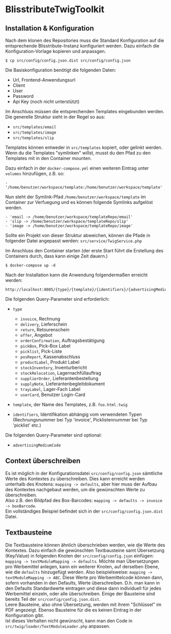 # BlisstributeTwigToolkit

## Installation & Konfiguration

Nach dem klonen des Repositories muss die Standard Konfiguration auf die entsprechende Blisstribute-Instanz konfiguriert werden.
Dazu einfach die Konfiguration-Vorlage kopieren und anpassgen.

    $ cp src/config/config.json.dist src/config/config.json

Die Basiskonfiguration benötigt die folgenden Daten:
- Url, Frontend-Anwendungsurl
- Client
- User
- Password
- Api Key (noch nicht unterstützt)

Im Anschluss müssen die entsprechenden Templates eingebunden werden. 
Die generelle Struktur sieht in der Regel so aus:

- `src/templates/email`
- `src/templates/image`
- `src/templates/slip`

Templates können entweder in `src/templates` kopiert, oder gelinkt werden. Wenn du die Templates "symlinken" willst, musst
du den Pfad zu den Templates mit in den Container mounten. 

Dazu einfach in der `docker-compose.yml` einen weiteren Eintrag
unter `volumes` hinzufügen, z.B. so:

    - '/home/benutzer/workspace/template:/home/benutzer/workspace/template'

Nun steht der Symlink-Pfad `/home/benutzer/workspace/template` im Container zur Verfuegung und es können folgende Symlinks aufgelöst werden.

    - 'email -> /home/benutzer/workspace/templateRepo/email'
    - 'slip -> /home/benutzer/workspace/templateRepo/slip'
    - 'image -> /home/benutzer/workspace/templateRepo/image'

Sollte ein Projekt von dieser Struktur abweichen, können die Pfade in folgender
Datei angepasst werden: `src/service/TwigService.php`


Im Anschluss den Container starten (der erste Start führt die Erstellung des Containers durch, dass kann einige Zeit dauern.)

    $ docker-compose up -d

Nach der Installation kann die Anwendung folgendermaßen erreicht werden:

    http://localhost:8085/{type}/{template}/{identifiers}/{advertisingMediumCode}

Die folgenden Query-Parameter sind erforderlich:

- `type`
    - `invoice`, Rechnung
    - `delivery`, Lieferschein
    - `return`, Retourenschein
    - `offer`, Angebot
    - `orderConfirmation`, Auftragsbestätigung
    - `pickBox`, Pick-Box Label
    - `picklist`, Pick-Liste
    - `posReport`, Kassenabschluss
    - `productLabel`, Produkt Label
    - `stockInventory`, Inventurbericht
    - `stockRelocation`, Lagernachfüllauftrag
    - `supplierOrder`, Lieferantenbestellung
    - `supplyNote`, Lieferantenbegleitdokument
    - `trayLabel`, Lager-Fach Label
    - `userCard`, Benutzer Login-Card 

- `template`, der Name des Templates, z.B. `foo.html.twig`
- `identifiers`, Identifikation abhängig vom verwendeten Typen (Rechnungsnummer bei Typ 'invoice', Picklistennummer bei Typ 'picklist' etc.)

Die folgenden Query-Parameter sind optional:

- `advertisingMediumCode`
    
## Context überschreiben

Es ist möglich in der Konfigurationsdatei `src/config/config.json` sämtliche Werte des Kontextes zu überschreiben.
Dies kann erreicht werden unterhalb des Knotens: `mapping -> defaults`, aber hier muss der Aufbau des Kontextes 
nachgebaut werden, um die gewünschten Werte zu überschreiben.  
Also z.B. den Bildpfad des Box-Barcodes: `mapping -> defaults -> invoice -> boxBarcode`.  
Ein vollständiges Beispiel befindet sich in der `src/config/config.json.dist` Datei.

## Textbausteine

Die Textbausteine können ähnlich überschrieben werden, wie die Werte des Kontextes. Dazu einfach die gewünschten Textbausteine
samt Übersetzung (Key/Value) in folgenden Knoten der `src/config/config.json` einfügen: `mapping -> textModuleMapping -> defaults`.
Möchte man Übersetzungen pro Werbemittel anlegen, kann ein weiterer Knoten, auf derselben Ebene, wie die `defaults` hinzugefügt werden.
Also beispielsweise: `mapping -> textModuleMapping -> ABC`. Diese Werte pro Werbemittelcode können dann, sofern vorhanden in den Defaults,
Werte überschreiben. D.h. man kann in den Defaults Standardwerte eintragen und diese dann individuell für jedes Werbemittel einzeln, oder alle überschreiben.
Einige der Bausteine sind bereits Teil der `src/config/config.json.dist`.  
Leere Bausteine, also ohne Übersetzung, werden mit ihrem "Schlüssel" im PDF angezeigt. Ebenso Bausteine für die es keinen Eintrag
in der Konfiguration gibt.  
Ist dieses Verhalten nicht gewünscht, kann man den Code in `src/twig/loader/TextModuleLoader.php` anpassen.